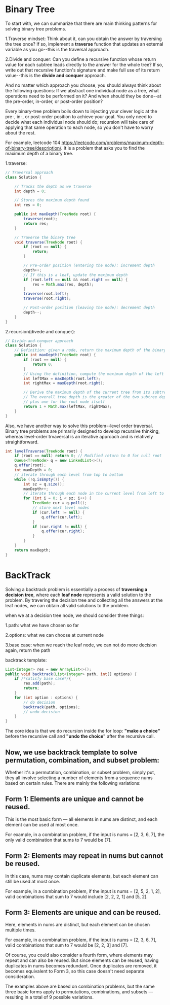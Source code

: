 # Binary Tree
To start with, we can summarize that there are main thinking patterns for solving binary tree problems.

1.Traverse mindset: 
Think about it, can you obtain the answer by traversing the tree once? If so, implement a **traverse** function that updates an external variable as you go--this is the traversal approach.

2.Divide and conquer: 
Can you define a recursive function whose return value for each subtree leads directly to the answer for the whole tree? If so, write out that recursive function's signature and make full use of its return value--this is the **divide and conquer** approach.

And no matter which approach you choose, you should always think about the following questions:
If we abstract one individual node as a tree, what operations need to be performed on it? And when should they be done--at the pre-order, in-order, or post-order position?

Every binary-tree problem boils down to injecting your clever logic at the pre-, in-, or post-order position to achieve your goal. You only need to decide what each individual node should do; recursion will take care of applying that same operation to each node, so you don't have to worry about the rest.

For example, leetcode 104 https://leetcode.com/problems/maximum-depth-of-binary-tree/description/.
It is a problem that asks you to find the maximum depth of a binary tree.

1.traverse:

```java
// Traversal approach
class Solution {

    // Tracks the depth as we traverse
    int depth = 0;

    // Stores the maximum depth found
    int res = 0;

    public int maxDepth(TreeNode root) {
        traverse(root);
        return res;
    }

    // Traverse the binary tree
    void traverse(TreeNode root) {
        if (root == null) {
            return;
        }

        // Pre‑order position (entering the node): increment depth
        depth++;
        // If this is a leaf, update the maximum depth
        if (root.left == null && root.right == null) {
            res = Math.max(res, depth);
        }
        traverse(root.left);
        traverse(root.right);

        // Post‑order position (leaving the node): decrement depth
        depth--;
    }
}
```

2.recursion(divede and conquer):

```java
// Divide‑and‑conquer approach
class Solution {
    // Definition: given a node, return the maximum depth of the binary tree rooted at this node
    public int maxDepth(TreeNode root) {
        if (root == null) {
            return 0;
        }
        // Using the definition, compute the maximum depth of the left and right subtrees
        int leftMax = maxDepth(root.left);
        int rightMax = maxDepth(root.right);

        // Derive the maximum depth of the current tree from its subtrees:
        // The overall tree depth is the greater of the two subtree depths,
        // plus one for the root node itself
        return 1 + Math.max(leftMax, rightMax);
    }
}
```

Also, we have another way to solve this problem--level order traversal.
Binary tree problems are primarily designed to develop recursive thinking, whereas level-order trvaversal is an iterative approach and is relatively straightforward.

```java
int levelTraverse(TreeNode root) {
    if (root == null) return 0; // Modified return to 0 for null root
    Queue<TreeNode> q = new LinkedList<>();
    q.offer(root);
    int maxDepth = 0;
    // iterate through each level from top to bottom
    while (!q.isEmpty()) {
        int sz = q.size();
        maxDepth++;
        // iterate through each node in the current level from left to right
        for (int i = 0; i < sz; i++) {
            TreeNode cur = q.poll();
            // store next level nodes
            if (cur.left != null) {
                q.offer(cur.left);
            }
            if (cur.right != null) {
                q.offer(cur.right);
            }
        }
    }
    return maxDepth;
}
```

# BackTrack
Solving a backtrack problem is essentially a process of **traversing a decision tree**, where each **leaf node** represents a valid solution to the problem. By travering the decision tree and collecting all the answers at the leaf nodes, we can obtain all valid solutions to the problem.

when we at a decision tree node, we should consider three things:

1.path: what we have chosen so far

2.options: what we can choose at current node

3.base case: when we reach the leaf node, we can not do more decision again, return the path

backtrack template:

```java
List<Integer> res = new ArrayList<>();
public void backtrack(List<Integer> path, int[] options) {
    if /*satisfy base case*/{ 
        res.add(path);
        return;
    }
    for (int option : options) {
        // do decision
        backtrack(path, options);
        // undo decision
    }
}
```
The core idea is that we do recursion inside the for loop: **"make a choice"** before the recursive call and **"undo the choice"** after the recursive call.

## Now, we use backtrack template to solve permutation, combination, and subset problem:

Whether it's a permutation, combination, or subset problem, simply put, they all involve selecting a number of elements from a sequence nums based on certain rules. There are mainly the following variations:

## Form 1: Elements are unique and cannot be reused.
This is the most basic form — all elements in nums are distinct, and each element can be used at most once.

For example, in a combination problem, if the input is nums = [2, 3, 6, 7], the only valid combination that sums to 7 would be [7].

## Form 2: Elements may repeat in nums but cannot be reused.
In this case, nums may contain duplicate elements, but each element can still be used at most once.

For example, in a combination problem, if the input is nums = [2, 5, 2, 1, 2], valid combinations that sum to 7 would include [2, 2, 2, 1] and [5, 2].

## Form 3: Elements are unique and can be reused.
Here, elements in nums are distinct, but each element can be chosen multiple times.

For example, in a combination problem, if the input is nums = [2, 3, 6, 7], valid combinations that sum to 7 would be [2, 2, 3] and [7].

Of course, you could also consider a fourth form, where elements may repeat and can also be reused. But since elements can be reused, having duplicates in nums becomes redundant. Once duplicates are removed, it becomes equivalent to Form 3, so this case doesn't need separate consideration.

The examples above are based on combination problems, but the same three basic forms apply to permutations, combinations, and subsets — resulting in a total of 9 possible variations.